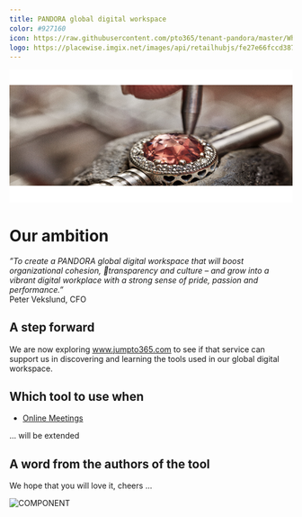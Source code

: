 ```yaml
---
title: PANDORA global digital workspace
color: #927160
icon: https://raw.githubusercontent.com/pto365/tenant-pandora/master/White-pandora-o-crown.png
logo: https://placewise.imgix.net/images/api/retailhubjs/fe27e66fccd387cd97fe1f54495b858c
---
```


![{"style":{"margin":"16px","margin-Top":"-16px", "float":"left","width":"50%","min-width":"50%","border":"0px dashed red"}}](https://raw.githubusercontent.com/Pandora-jumpto365/pandora-jumpto365.github.io/master/media/2018-08-23-17-46-11.png)


# Our ambition

*”To create a PANDORA global digital workspace 
that will boost organizational cohesion, transparency and culture – and grow into a vibrant digital workplace with a strong sense of pride, passion and performance.”*                                                       
Peter Vekslund, CFO

## A step forward

We are now exploring www.jumpto365.com to see if that service can support us in discovering and learning the tools used in our global digital workspace.

## Which tool to use when

- [Online Meetings](https://preview.app.jumpto365.com/scenario/generic/pandora-online-meetings/default)

... will be extended

## A word from the authors of the tool
We hope that you will love it, cheers ...

![COMPONENT](https://dummyimage.com/300x200/000/fff&text=MattNiels&/MattNiels)

